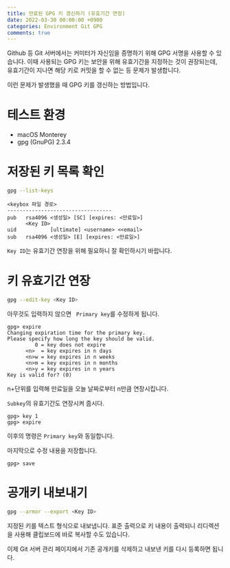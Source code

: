 ```yaml
---
title: 만료된 GPG 키 갱신하기 (유효기간 연장)
date: 2022-03-30 00:00:00 +0900
categories: Environment Git GPG
comments: true
---
```


Github 등 Git 서버에서는 커미터가 자신임을 증명하기 위해 GPG 서명을 사용할 수 있습니다.
이때 사용되는 GPG 키는 보안을 위해 유효기간을 지정하는 것이 권장되는데, 유효기간이 지나면 해당 키로 커밋을 할 수 없는 등 문제가 발생합니다.

이런 문제가 발생했을 때 GPG 키를 갱신하는 방법입니다.

# 테스트 환경
* macOS Monterey
* gpg (GnuPG) 2.3.4

# 저장된 키 목록 확인

```zsh
gpg --list-keys
```

```
<keybox 파일 경로>
----------------------------------
pub   rsa4096 <생성일> [SC] [expires: <만료일>]
      <Key ID>
uid           [ultimate] <username> <<email>
sub   rsa4096 <생성일> [E] [expires: <만료일>]
```

`Key ID`는 유효기간 연장을 위해 필요하니 잘 확인하시기 바랍니다.

# 키 유효기간 연장

```zsh
gpg --edit-key <Key ID>
```
아무것도 입력하지 않으면 ` Primary key`를 수정하게 됩니다.
```
gpg> expire
Changing expiration time for the primary key.
Please specify how long the key should be valid.
         0 = key does not expire
      <n>  = key expires in n days
      <n>w = key expires in n weeks
      <n>m = key expires in n months
      <n>y = key expires in n years
Key is valid for? (0) 
```

n+단위를 입력해 만료일을 오늘 날짜로부터 n만큼 연장시킵니다.

`Subkey`의 유효기간도 연장시켜 줍시다.

```
gpg> key 1
gpg> expire
```

이후의 명령은 `Primary key`와 동일합니다.

마지막으로 수정 내용을 저장합니다.

```
gpg> save
```

# 공개키 내보내기
```zsh
gpg --armor --export <Key ID>
```
지정된 키를 텍스트 형식으로 내보냅니다. 표준 출력으로 키 내용이 출력되니 리디렉션을 사용해 클립보드에 바로 복사할 수도 있습니다.

이제 Git 서버 관리 페이지에서 기존 공개키를 삭제하고 내보낸 키를 다시 등록하면 됩니다.